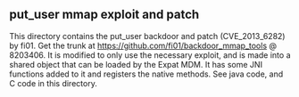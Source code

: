 ## put_user mmap exploit and patch

This directory contains the put_user backdoor and patch (CVE_2013_6282) by fi01.
Get the trunk at https://github.com/fi01/backdoor_mmap_tools @ 8203406.
It is modified to only use the necessary exploit, and is made into a shared object that can be loaded by the Expat MDM.
It has some JNI functions added to it and registers the native methods. See java code, and C code in this directory.
